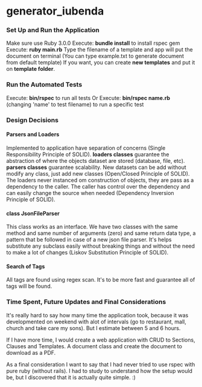 # generator_iubenda

<h3>Set Up and Run the Application</h3>
Make sure use Ruby 3.0.0
Execute: <b>bundle install</b> to install rspec gem
Execute: <b>ruby main.rb</b>
Type the filename of a template and app will put the document on terminal (You can type example.txt to generate document from default template)
If you want, you can create <b>new templates</b> and put it on <b>template folder</b>.
  
<h3>Run the Automated Tests</h3>
Execute: <b>bin/rspec</b> to run all tests
Or
Execute: <b>bin/rspec name.rb</b> (changing 'name' to test filename) to run a specific test

<h3>Design Decisions</h3>

<h4>Parsers and Loaders</h4>
Implemented to application have separation of concerns (Single Responsibility Principle of SOLID).
  <b>loaders classes</b> guarantee the abstraction of where the objects dataset are stored (database, file, etc).
  <b>parsers classes</b> guarantee scalability. New datasets can be add without modify any class, just add new classes (Open/Closed Principle of SOLID).
The loaders never instanced om construction of objects, they are pass as a dependency to the caller. The caller has control over the dependency and can easily change the source when needed (Dependency Inversion Principle of SOLID).
  
<h4>class JsonFileParser</h4>
This class works as an interface. We have two classes with the same method and same number of arguments (zero) and same return data type, a pattern that be followed in case of a new json file parser. It's helps substitute any subclass easily without breaking things and without the need to make a lot of changes (Liskov Substitution Principle of SOLID).
  
<h4>Search of Tags</h4>
All tags are found using regex scan. It's to be more fast and guarantee all of tags will be found.
  
<h3>Time Spent, Future Updates and Final Considerations</h3>
It's really hard to say how many time the application took, because it was developmented on weekend with alot of intervals (go to restaurant, mall, church and take care my sons). But I estimate between 5 and 6 hours.
  
If I have more time, I would create a web application with CRUD to Sections, Clauses and Templates. A document class and create the document to download as a PDF.
  
As a final consideration I want to say that I had never tried to use rspec with pure ruby (without rails). I had to study to understand how the setup would be, but I discovered that it is actually quite simple. :)
  
